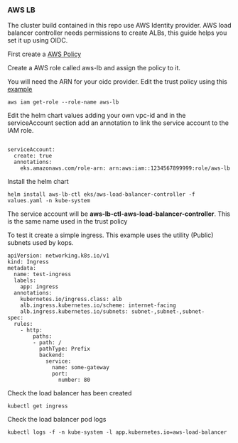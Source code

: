 ### AWS LB

The cluster build contained in this repo use AWS Identity provider.  AWS load balancer controller needs permissions to create ALBs, this guide helps you set it up using OIDC.

First create a [AWS Policy](https://github.com/SvenTheSwede/kubernetes-icarus-project/edit/main/aws_lb_ctl/json/policy.json) 

Create a AWS role  called aws-lb and assign the policy to it.

You will need the ARN for your oidc provider.  Edit the trust policy using this [example](https://github.com/SvenTheSwede/kubernetes-icarus-project/edit/main/aws_lb_ctl/json/trust-policy.json)   

```
aws iam get-role --role-name aws-lb
```
Edit the helm chart values adding your own vpc-id and in the serviceAccount section add an annotation to link the service account to the IAM role.
```

serviceAccount:
  create: true
  annotations: 
    eks.amazonaws.com/role-arn: arn:aws:iam::1234567899999:role/aws-lb
```

Install the helm chart
```
helm install aws-lb-ctl eks/aws-load-balancer-controller -f values.yaml -n kube-system
```

The service account will be **aws-lb-ctl-aws-load-balancer-controller**.  This is the same name used in the trust policy

To test it create a simple ingress. This example uses the utility (Public) subnets used by kops.

```
apiVersion: networking.k8s.io/v1
kind: Ingress
metadata:
  name: test-ingress
  labels:
    app: ingress
  annotations:
    kubernetes.io/ingress.class: alb
    alb.ingress.kubernetes.io/scheme: internet-facing
    alb.ingress.kubernetes.io/subnets: subnet-,subnet-,subnet-
spec:
  rules:
    - http:
        paths:
        - path: /
          pathType: Prefix
          backend:
            service:
              name: some-gateway
              port: 
                number: 80
```

Check the load balancer has been created
```
kubectl get ingress
```

Check the load balancer pod logs
```
kubectl logs -f -n kube-system -l app.kubernetes.io=aws-load-balancer
```


